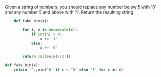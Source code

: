 Given a string of numbers, you should replace any number below 5 with '0' and any number 5 and above with '1'. Return the resulting string.
```py
    def fake_bin(x):

        for i, n in enumerate(x):
            if int(n) > 4:
                x += '1'
            else:
                x += '0'

        return (x[len(x)//2:])
```        
```py
def fake_bin(x):
    return ''.join('0' if c < '5' else '1' for c in x)
```
